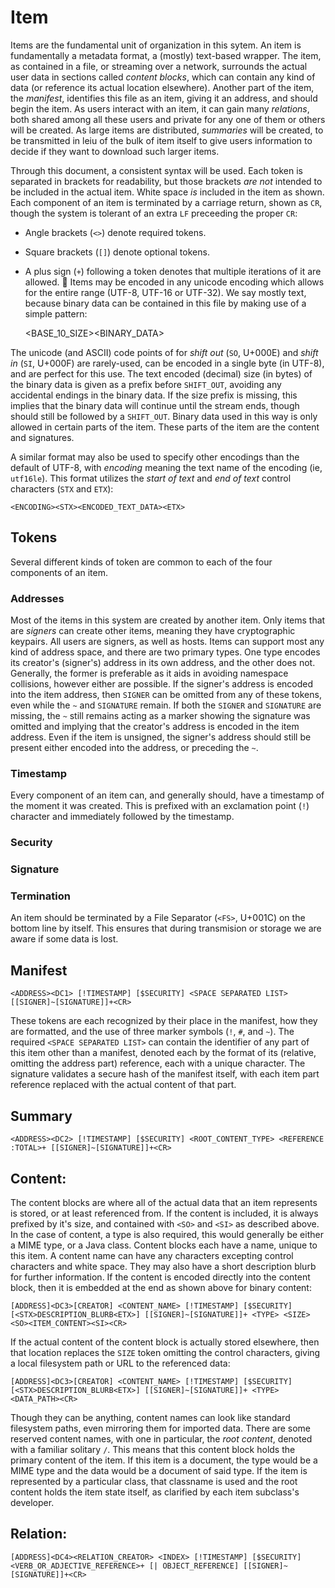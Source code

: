 
# Item
Items are the fundamental unit of organization in this sytem.  An item is fundamentally a metadata format, a (mostly) text-based wrapper.  The item, as contained in a file, or streaming over a network, surrounds the actual user data in sections called *content blocks*, which can contain any kind of data (or reference its actual location elsewhere).  Another part of the item, the *manifest*, identifies this file as an item, giving it an address, and should begin the item.  As users interact with an item, it can gain many *relations*, both shared among all these users and private for any one of them or others will be created.  As large items are distributed, *summaries* will be created, to be transmitted in leiu of the bulk of item itself to give users information to decide if they want to download such larger items.

Through this document, a consistent syntax will be used.  Each token is separated in brackets for readability, but those brackets *are not* intended to be included in the actual item.  White space *is* included in the item as shown.  Each component of an item is terminated by a carriage return, shown as `CR`, though the system is tolerant of an extra `LF` preceeding the proper `CR`:

- Angle brackets (`<>`) denote required tokens.
- Square brackets (`[]`) denote optional tokens.
- A plus sign (`+`) following a token denotes that multiple iterations of it are allowed.

Items may be encoded in any unicode encoding which allows for the entire range (UTF-8, UTF-16 or UTF-32).  We say mostly text, because binary data can be contained in this file by making use of a simple pattern:

	<BASE_10_SIZE><SO><BINARY_DATA><SI>

The unicode (and ASCII) code points of for *shift out* (`SO`, U+000E) and *shift in* (`SI`, U+000F) are rarely-used, can be encoded in a single byte (in UTF-8), and are perfect for this use.  The text encoded (decimal) size (in bytes) of the binary data is given as a prefix before `SHIFT_OUT`, avoiding any accidental endings in the binary data.  If the size prefix is missing, this implies that the binary data will continue until the stream ends, though should still be followed by a `SHIFT_OUT`.  Binary data used in this way is only allowed in certain parts of the item.  These parts of the item are the content and signatures.

A similar format may also be used to specify other encodings than the default of UTF-8, with *encoding* meaning the text name of the encoding (ie, `utf16le`).  This format utilizes the *start of text* and *end of text* control characters (`STX` and `ETX`):

	<ENCODING><STX><ENCODED_TEXT_DATA><ETX>

## Tokens
Several different kinds of token are common to each of the four components of an item.

### Addresses
Most of the items in this system are created by another item.  Only items that are *signers* can create other items, meaning they have cryptographic keypairs.  All users are signers, as well as hosts.  Items can support most any kind of address space, and there are two primary types.  One type encodes its creator's (signer's) address in its own address, and the other does not.  Generally, the former is preferable as it aids in avoiding namespace collisions, however either are possible.  If the signer's address is encoded into the item address, then `SIGNER` can be omitted from any of these tokens, even while the `~` and `SIGNATURE` remain.  If both the `SIGNER` and `SIGNATURE` are missing, the `~` still remains acting as a marker showing the signature was omitted and implying that the creator's address is encoded in the item address.  Even if the item is unsigned, the signer's address should still be present either encoded into the address, or preceding the `~`.

### Timestamp
Every component of an item can, and generally should, have a timestamp of the moment it was created.  This is prefixed with an exclamation point (`!`) character and immediately followed by the timestamp.

### Security

### Signature

### Termination

An item should be terminated by a File Separator (`<FS>`, U+001C) on the bottom line by itself.  This ensures that during transmision or storage we are aware if some data is lost.
  
 
## Manifest

	<ADDRESS><DC1> [!TIMESTAMP] [$SECURITY] <SPACE SEPARATED LIST> [[SIGNER]~[SIGNATURE]]+<CR>
	
These tokens are each recognized by their place in the manifest, how they are formatted, and the use of three marker symbols (`!`, `#`, and `~`).  The required `<SPACE SEPARATED LIST>` can contain the identifier of any part of this item other than a manifest, denoted each by the format of its (relative, omitting the address part) reference, each with a unique character.  The signature validates a secure hash of the manifest itself, with each item part reference replaced with the actual content of that part.

## Summary

	<ADDRESS><DC2> [!TIMESTAMP] [$SECURITY] <ROOT_CONTENT_TYPE> <REFERENCE :TOTAL>+ [[SIGNER]~[SIGNATURE]]+<CR>

## Content:

The content blocks are where all of the actual data that an item represents is stored, or at least referenced from.  If the content is included, it is always prefixed by it's size, and contained with `<SO>` and `<SI>` as described above.  In the case of content, a type is also required, this would generally be either a MIME type, or a Java class.  Content blocks each have a name, unique to this item.  A content name can have any characters excepting control characters and white space.  They may also have a short description blurb for further information.  If the content is encoded directly into the content block, then it is embedded at the end as shown above for binary content:

	[ADDRESS]<DC3>[CREATOR] <CONTENT_NAME> [!TIMESTAMP] [$SECURITY] [<STX>DESCRIPTION_BLURB<ETX>] [[SIGNER]~[SIGNATURE]]+ <TYPE> <SIZE><SO><ITEM_CONTENT><SI><CR>
	
If the actual content of the content block is actually stored elsewhere, then that location replaces the `SIZE` token omitting the control characters, giving a local filesystem path or URL to the referenced data:

	[ADDRESS]<DC3>[CREATOR] <CONTENT_NAME> [!TIMESTAMP] [$SECURITY] [<STX>DESCRIPTION_BLURB<ETX>] [[SIGNER]~[SIGNATURE]]+ <TYPE> <DATA_PATH><CR>
	
Though they can be anything, content names can look like standard filesystem paths, even mirroring them for imported data.  There are some reserved content names, with one in particular, the *root content*, denoted with a familiar solitary `/`.  This means that this content block holds the primary content of the item.  If this item is a document, the type would be a MIME type and the data would be a document of said type.  If the item is represented by a particular class, that classname is used and the root content holds the item state itself, as clarified by each item subclass's developer.
	
## Relation:


	[ADDRESS]<DC4><RELATION_CREATOR> <INDEX> [!TIMESTAMP] [$SECURITY] <VERB_OR_ADJECTIVE_REFERENCE>+ [| OBJECT_REFERENCE] [[SIGNER]~[SIGNATURE]]+<CR>



	

